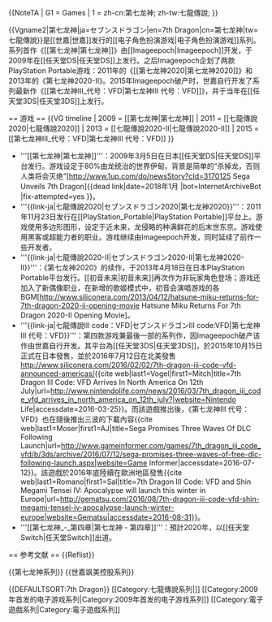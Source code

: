 {{NoteTA
| G1 = Games
| 1 = zh-cn:第七龙神; zh-tw:七龍傳說;
}}

{{Vgname2|第七龙神|ja=セブンスドラゴン|en=7th Dragon|cn=第七龙神|tw=七龍傳說}}是[[世嘉|世嘉]]发行的[[电子角色扮演游戏|电子角色扮演游戏]]系列。系列首作《[[第七龙神|第七龙神]]》由[[Imageepoch|Imageepoch]]开发，于2009年在[[任天堂DS|任天堂DS]]上发行。之后Imageepoch企划了两款PlayStation Portable游戏：2011年的《[[第七龙神2020|第七龙神2020]]》和2013年的《第七龙神2020-II》。2015年Imageepoch破产时，世嘉自行开发了系列最新作《[[第七龙神III_代号：VFD|第七龙神III 代号：VFD]]》，并于当年在[[任天堂3DS|任天堂3DS]]上发行。

== 游戏 ==
{{VG timeline
| 2009 = [[第七龙神|第七龙神]]
| 2011 = [[七龍傳說2020|七龍傳說2020]]
| 2013 = [[七龍傳說2020-II|七龍傳說2020-II]]
| 2015 = [[第七龙神III_代号：VFD|第七龙神III 代号：VFD]]
}}

* '''[[第七龙神|第七龙神]]'''：2009年3月5日在日本[[任天堂DS|任天堂DS]]平台发行。游戏设定于80%由龙统治的世界伊甸，背景是简单的“杀掉龙，否则人类将会灭绝”<ref>[http://www.1up.com/do/newsStory?cId=3170125 Sega Unveils 7th Dragon]{{dead link|date=2018年1月 |bot=InternetArchiveBot |fix-attempted=yes }}</ref>。
*  '''{{link-ja|七龍傳說2020|セブンスドラゴン2020|第七龙神2020}}'''：2011年11月23日发行在[[PlayStation_Portable|PlayStation Portable]]平台上。游戏使用多边形图形，设定于近未来，龙侵略的种满鲜花的后末世东京。游戏使用黑客或超能力者的职业。游戏继续由Imageepoch开发，同时延续了前作一些开发者。
* '''{{link-ja|七龍傳說2020-II|セブンスドラゴン2020-II|第七龙神2020-II}}'''：《第七龙神2020》的续作，于2013年4月18日在日本PlayStation Portable平台发行。[[初音未来|初音未来]]再次作为非玩家角色登场；游戏还加入了新偶像职业，在新增的歌姬模式中，初音会演唱游戏的各BGM<ref>[http://www.siliconera.com/2013/04/12/hatsune-miku-returns-for-7th-dragon-2020-ii-opening-movie Hatsune Miku Returns For 7th Dragon 2020-II Opening Movie]</ref>。
* '''{{link-ja|七龍傳說III code：VFD|セブンスドラゴンIII code:VFD|第七龙神III 代号：VFD}}'''：第四款游戏兼最後一部的系列作，因Imageepoch破产该作由世嘉自行开发。其平台為[[任天堂3DS|任天堂3DS]]，於2015年10月15日正式在日本發售，並於2016年7月12日在北美發售<ref>http://www.siliconera.com/2016/02/02/7th-dragon-iii-code-vfd-announced-americas/</ref><ref>{{cite web|last1=Vogel|first1=Mitch|title=7th Dragon III Code: VFD Arrives In North America On 12th July|url=http://www.nintendolife.com/news/2016/03/7th_dragon_iii_code_vfd_arrives_in_north_america_on_12th_july?|website=Nintendo Life|accessdate=2016-03-25}}</ref>。而該遊戲推出後，《第七龙神III 代号：VFD》也在隨後推出三波的下載內容<ref>{{cite web|last1=Moser|first1=AJ|title=Sega Promises Three Waves Of DLC Following Launch|url=http://www.gameinformer.com/games/7th_dragon_iii_code_vfd/b/3ds/archive/2016/07/12/sega-promises-three-waves-of-free-dlc-following-launch.aspx|website=Game Informer|accessdate=2016-07-12}}</ref>。該遊戲於2016年底陸續在歐洲地區發售<ref>{{cite web|last1=Romano|first1=Sal|title=7th Dragon III Code: VFD and Shin Megami Tensei IV: Apocalypse will launch this winter in Europe|url=http://gematsu.com/2016/08/7th-dragon-iii-code-vfd-shin-megami-tensei-iv-apocalypse-launch-winter-europe|website=Gematsu|accessdate=2016-08-31}}</ref>。
* '''[[第七龙神_-_第四章|第七龙神 - 第四章]]'''：預計2020年，以[[任天堂Switch|任天堂Switch]]出道。

== 参考文献 ==
{{Reflist}}

{{第七龙神系列}}
{{世嘉飒美控股系列}}

{{DEFAULTSORT:7th Dragon}}
[[Category:七龍傳說系列|]]
[[Category:2009年首发的电子游戏系列|Category:2009年首发的电子游戏系列]]
[[Category:電子遊戲系列|Category:電子遊戲系列]]